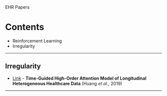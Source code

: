 EHR Papers

# Contents
* Reinforcement Learning
* Irregularity


- - -

## Irregularity

* [Link](https://arxiv.org/pdf/1912.00773.pdf, "paper link") - **Time-Guided High-Order Attention Model of Longitudinal Heterogeneous Healthcare Data** (Huang *et al*., 2019)

- - -


